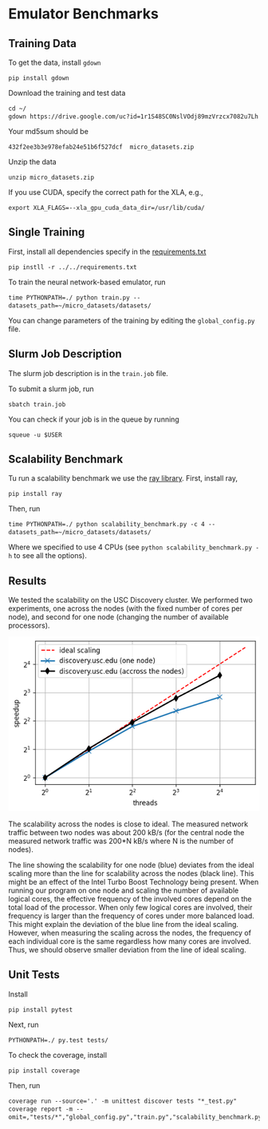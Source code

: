 # Emulator Benchmarks

## Training Data

To get the data, install `gdown`

    pip install gdown

Download the training and test data

    cd ~/
    gdown https://drive.google.com/uc?id=1r1S48SC0NslVOdj89mzVrzcx7082u7Lh

Your md5sum should be

    432f2ee3b3e978efab24e51b6f527dcf  micro_datasets.zip

Unzip the data

    unzip micro_datasets.zip

If you use CUDA, specify the correct path for the XLA, e.g.,

    export XLA_FLAGS=--xla_gpu_cuda_data_dir=/usr/lib/cuda/

## Single Training

First, install all dependencies specify in the [requirements.txt](../../requirements.txt)

    pip instll -r ../../requirements.txt

To train the neural network-based emulator, run

    time PYTHONPATH=./ python train.py --datasets_path=~/micro_datasets/datasets/

You can change parameters of the training
by editing the `global_config.py` file.

## Slurm Job Description

The slurm job description is in the `train.job` file.

To submit a slurm job, run

    sbatch train.job
    
You can check if your job is in the queue by running

    squeue -u $USER

## Scalability Benchmark

Tu run a scalability benchmark we use the [ray library](https://docs.ray.io/en/master/index.html).
First, install ray,

    pip install ray

Then, run

    time PYTHONPATH=./ python scalability_benchmark.py -c 4 --datasets_path=~/micro_datasets/datasets/

Where we specified to use 4 CPUs (see `python scalability_benchmark.py -h` to see all the options).

## Results

We tested the scalability on the USC Discovery cluster.
We performed two experiments, one across the nodes (with the fixed number of cores per node),
and second for one node (changing the number of available processors).

![Emulator Benchmark](../../figures/emulator_benchmark.png "Emulator Scalability Benchmark")

The scalability across the nodes is close to ideal. The measured network
traffic between two nodes was about 200 kB/s (for the central node the
measured network traffic was 200*N kB/s where N is the number of nodes).

The line showing the scalability for one node (blue) deviates from the ideal
scaling more than the line for scalability across the nodes (black line).
This might be an effect of the Intel Turbo Boost Technology being present. 
When running our program on one node and scaling the number of available
logical cores, the effective frequency of the involved cores depend on the
total load of the processor. When only few logical cores are involved,
their frequency is larger than the frequency of cores under more balanced load.
This might explain the deviation of the blue line from the ideal scaling. 
However, when measuring the scaling across the nodes, the frequency of each
individual core is the same regardless how many cores are involved. Thus,
we should observe smaller  deviation from the line of ideal scaling.

## Unit Tests

Install

    pip install pytest

Next, run

    PYTHONPATH=./ py.test tests/

To check the coverage, install

    pip install coverage

Then, run

    coverage run --source='.' -m unittest discover tests "*_test.py"
    coverage report -m --omit=,"tests/*","global_config.py","train.py","scalability_benchmark.py","*/__init__.py"
